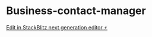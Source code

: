 # Business-contact-manager

[Edit in StackBlitz next generation editor ⚡️](https://stackblitz.com/~/github.com/Davitcoin/Business-contact-manager)